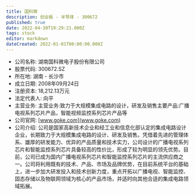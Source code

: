 ```yaml
---
title: 国科微
description: 创业板 - 半导体 - 300672
published: true
date: 2022-04-30T19:29:21.000Z
tags: stock
editor: markdown
dateCreated: 2022-01-01T00:00:00.000Z
---
```


- 公司名称: 湖南国科微电子股份有限公司
- 股票代码: 300672.SZ
- 所在地: 湖南 - 长沙市
- 成立日期: 2008年09月24日
- 注册资本: 18,212.13万元
- 法定代表人: 向平
- 主营业务: 主营业务:致力于大规模集成电路的设计，研发及销售主要产品:广播电视系列芯片产品，智能视频监控系列芯片产品等
- 公司官网: [www.goke.com](www.goke.com)
- 公司介绍: 公司是国家高新技术企业和经工业和信息化部认定的集成电路设计企业，长期致力于大规模集成电路的设计、研发及销售。凭借着先进的管理体系、雄厚的研发能力、优异的产品质量和技术实力，公司设计的广播电视系列芯片和智能监控系列芯片具备较高的性价比，形成了较为明显的领先优势。目前，公司已成为国内广播电视系列芯片和智能监控系列芯片的主流供应商之一。公司将利用既有的技术、产品、市场及品牌优势，在目前系统平台的基础上，进一步加大研发投入和技术创新力度，重点开拓以广播电视、智能监控、固态存储以及物联网领域为核心的产品市场，并适时向其他合适的集成电路领域拓展。


